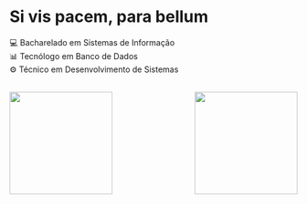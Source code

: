 # Si vis pacem, para bellum
💻 Bacharelado em Sistemas de Informação   <br>
📊 Tecnólogo em Banco de Dados             <br>
⚙️ Técnico em Desenvolvimento de Sistemas  <br><br>
<div>
    <a href="https://github.com/vikttorcostta">
        <img height=180 align="center" src="https://github-readme-stats.vercel.app/api?username=vikttorcostta&show_icons=true&theme=tokyonight&layout=compact" />
        <img height=180 align="right" src="https://github-readme-stats.vercel.app/api/top-langs?username=vikttorcostta&theme=tokyonight&layout=compact&langs_count=200&card_width=320" />
    </a>
</div>
